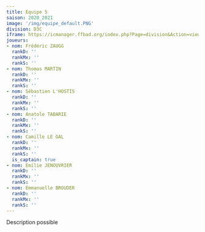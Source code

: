 ```yaml
---
title: Equipe 5
saison: 2020_2021
image: '/img/equipe_default.PNG'
division: D3C
iframe: https://icmanager.ffbad.org/index.php?Page=division&Action=view&ID_Division=6046&print=
joueurs:
- nom: Frédéric ZAUGG
  rankD: ''
  rankMx: ''
  rankS: ''
- nom: Thomas MARTIN
  rankD: ''
  rankMx: ''
  rankS: ''
- nom: Sébastien L'HOSTIS
  rankD: ''
  rankMx: ''
  rankS: ''
- nom: Anatole TABARIE
  rankD: ''
  rankMx: ''
  rankS: ''
- nom: Camille LE GAL
  rankD: ''
  rankMx: ''
  rankS: ''
  is_captain: true
- nom: Emilie JENOUVRIER
  rankD: ''
  rankMx: ''
  rankS: ''
- nom: Emmanuelle BROUDER
  rankD: ''
  rankMx: ''
  rankS: ''
---
```


Description possible
